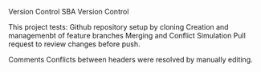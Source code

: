Version Control 
SBA Version Control

This project tests:
Github repository setup by cloning
Creation and managemenbt of feature branches
Merging and Conflict Simulation
Pull request to review changes before push.

Comments
Conflicts between headers were resolved by manually editing.